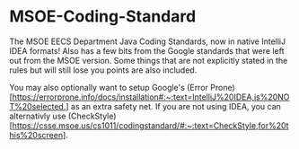 # MSOE-Coding-Standard
The MSOE EECS Department Java Coding Standards, now in native IntelliJ IDEA formats! Also has a few bits from the Google standards that were left out from the MSOE version.
Some things that are not explicitly stated in the rules but will still lose you points are also included.

You may also optionally want to setup Google's (Error Prone)[https://errorprone.info/docs/installation#:~:text=IntelliJ%20IDEA,is%20NOT%20selected.] as an extra safety net.
If you are not using IDEA, you can alternativly use (CheckStyle)[https://csse.msoe.us/cs1011/codingstandard/#:~:text=CheckStyle,for%20this%20screen].